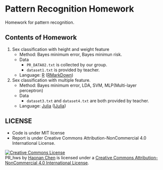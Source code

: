 # Pattern Recognition Homework

Homework for pattern recognition.

## Contents of Homework
1. Sex classification with height and weight feature
	* Method: Bayes minimum error, Bayes minimun risk.
	* Data
		* `PR_DATA02.txt` is collected by our group.
		* `dataset1.txt` is provided by teacher.
	* Language: [R](https://en.wikipedia.org/wiki/R_(programming_language)) ([RMarkDown](http://rmarkdown.rstudio.com/))
2. Sex classification with multiple feature.
	* Method: Bayes minimum error, LDA, SVM, MLP(Multi-layer perceptron)
	* Data
		* `dataset3.txt` and `dataset4.txt` are both provided by teacher.
	* Language: [Julia](http://julialang.org/) ([IJulia](https://github.com/JuliaLang/IJulia.jl))

## LICENSE
* Code is under MIT license
* Report is under Creative Commons Attribution-NonCommercial 4.0 International License.

<a rel="license" href="http://creativecommons.org/licenses/by-nc/4.0/"><img alt="Creative Commons License" style="border-width:0" src="https://i.creativecommons.org/l/by-nc/4.0/80x15.png" /></a><br /><span xmlns:dct="http://purl.org/dc/terms/" property="dct:title">PR_hws</span> by <a xmlns:cc="http://creativecommons.org/ns#" href="https://chaonan99.github.io" property="cc:attributionName" rel="cc:attributionURL">Haonan Chen</a> is licensed under a <a rel="license" href="http://creativecommons.org/licenses/by-nc/4.0/">Creative Commons Attribution-NonCommercial 4.0 International License</a>.